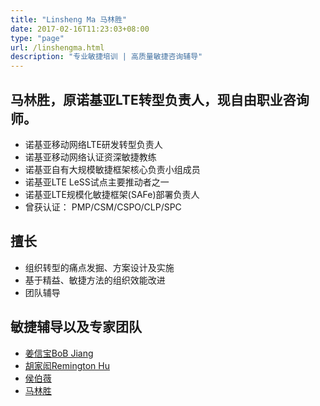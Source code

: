 ```yaml
---
title: "Linsheng Ma 马林胜"
date: 2017-02-16T11:23:03+08:00
type: "page"
url: /linshengma.html
description: "专业敏捷培训 | 高质量敏捷咨询辅导"
---
```


## 马林胜，原诺基亚LTE转型负责人，现自由职业咨询师。

- 诺基亚移动网络LTE研发转型负责人
- 诺基亚移动网络认证资深敏捷教练
- 诺基亚自有大规模敏捷框架核心负责小组成员
- 诺基亚LTE LeSS试点主要推动者之一
- 诺基亚LTE规模化敏捷框架(SAFe)部署负责人
- 曾获认证： PMP/CSM/CSPO/CLP/SPC

## 擅长

- 组织转型的痛点发掘、方案设计及实施
- 基于精益、敏捷方法的组织效能改进
- 团队辅导

## 敏捷辅导以及专家团队

- [姜信宝BoB Jiang](/me)
- [胡家闳Remington Hu](/remington.html)
- [侯伯薇](https://cn.linkedin.com/in/houbowei)
- [马林胜](/linsheng.html)

